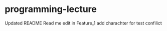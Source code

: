 # programming-lecture
Updated README
Read me edit in Feature_1
add charachter for test confilict


 

